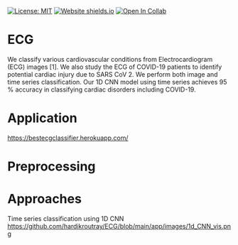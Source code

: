 [![License: MIT](https://img.shields.io/badge/License-MIT-yellow.svg)](https://opensource.org/licenses/MIT)
[![Website shields.io](https://img.shields.io/website-up-down-green-red/http/shields.io.svg)](http://bestecgclassifier.herokuapp.com)
[![Open In Collab](https://colab.research.google.com/assets/colab-badge.svg)](https://colab.research.google.com/github/hardikroutray/ECG/blob/main/CNN2D_ECG.ipynb)

# ECG

We classify various cardiovascular conditions from Electrocardiogram (ECG) images [1]. We also study the ECG of COVID-19 patients to identify potential cardiac injury due to SARS CoV 2. We perform both image and time series classification. Our 1D CNN model using time series achieves 95 % accuracy in classifying cardiac disorders including COVID-19.


# Application
https://bestecgclassifier.herokuapp.com/


# Preprocessing

# Approaches

Time series classification using 1D CNN
https://github.com/hardikroutray/ECG/blob/main/app/images/1d_CNN_vis.png



